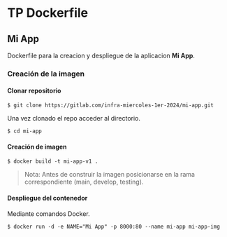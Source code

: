 # TP Dockerfile

## Mi App

Dockerfile para la creacion y despliegue de la aplicacion **Mi App**.



### Creación de la imagen

#### Clonar repositorio

```
$ git clone https://gitlab.com/infra-miercoles-1er-2024/mi-app.git
```

 Una vez clonado el repo acceder al directorio.

```
$ cd mi-app
```

#### Creación de imagen

```
$ docker build -t mi-app-v1 .
```

> Nota: Antes de construir la imagen posicionarse en la rama correspondiente (main, develop, testing).

#### Despliegue del contenedor

Mediante comandos Docker.

```
$ docker run -d -e NAME="Mi App" -p 8000:80 --name mi-app mi-app-img
```
